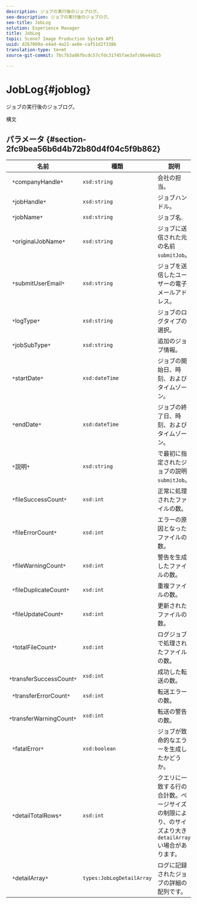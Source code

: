```yaml
---
description: ジョブの実行後のジョブログ。
seo-description: ジョブの実行後のジョブログ。
seo-title: JobLog
solution: Experience Manager
title: JobLog
topic: Scene7 Image Production System API
uuid: d267009a-e4ad-4a21-ae0e-caf51d2f338b
translation-type: tm+mt
source-git-commit: 7bc7b3a86fbcdc57cfdc31745fae3afc06e44b15

---
```



# JobLog{#joblog}

ジョブの実行後のジョブログ。

構文

## パラメータ {#section-2fc9bea56b6d4b72b80d4f04c5f9b862}

| 名前 | 種類 | 説明 |
|---|---|---|
| ` *`companyHandle`*` | `xsd:string` | 会社の担当。 |
| ` *`jobHandle`*` | `xsd:string` | ジョブハンドル。 |
| ` *`jobName`*` | `xsd:string` | ジョブ名. |
| ` *`originalJobName`*` | `xsd:string` | ジョブに送信された元の名前 `submitJob`。 |
| ` *`submitUserEmail`*` | `xsd:string` | ジョブを送信したユーザーの電子メールアドレス。 |
| ` *`logType`*` | `xsd:string` | ジョブのログタイプの選択。 |
| ` *`jobSubType`*` | `xsd:string` | 追加のジョブ情報。 |
| ` *`startDate`*` | `xsd:dateTime` | ジョブの開始日、時刻、およびタイムゾーン。 |
| ` *`endDate`*` | `xsd:dateTime` | ジョブの終了日、時刻、およびタイムゾーン。 |
| ` *`説明`*` | `xsd:string` | で最初に指定されたジョブの説明 `submitJob`。 |
| ` *`fileSuccessCount`*` | `xsd:int` | 正常に処理されたファイルの数。 |
| ` *`fileErrorCount`*` | `xsd:int` | エラーの原因となったファイルの数。 |
| ` *`fileWarningCount`*` | `xsd:int` | 警告を生成したファイルの数。 |
| ` *`fileDuplicateCount`*` | `xsd:int` | 重複ファイルの数。 |
| ` *`fileUpdateCount`*` | `xsd:int` | 更新されたファイルの数。 |
| ` *`totalFileCount`*` | `xsd:int` | ログジョブで処理されたファイルの数。 |
| ` *`transferSuccessCount`*` | `xsd:int` | 成功した転送の数。 |
| ` *`transferErrorCount`*` | `xsd:int` | 転送エラーの数。 |
| ` *`transferWarningCount`*` | `xsd:int` | 転送の警告の数。 |
| ` *`fatalError`*` | `xsd:boolean` | ジョブが致命的なエラーを生成したかどうか。 |
| ` *`detailTotalRows`*` | `xsd:int` | クエリに一致する行の合計数。ページサイズの制限により、のサイズより大き `detailArray` い場合があります。 |
| ` *`detailArray`*` | `types:JobLogDetailArray` | ログに記録されたジョブの詳細の配列です。 |

